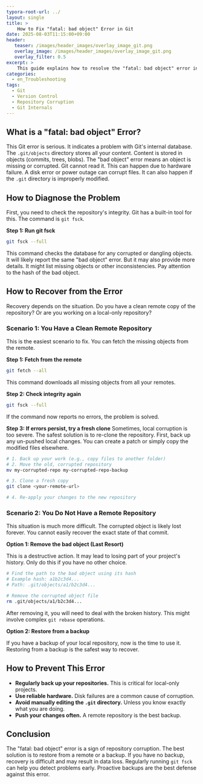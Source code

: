 ```yaml
---
typora-root-url: ../
layout: single
title: >
    How to Fix "fatal: bad object" Error in Git
date: 2025-08-03T11:15:00+09:00
header:
   teaser: /images/header_images/overlay_image_git.png
   overlay_image: /images/header_images/overlay_image_git.png
   overlay_filter: 0.5
excerpt: >
    This guide explains how to resolve the "fatal: bad object" error in Git, which indicates a corrupted or missing object in the Git repository.
categories:
  - en_Troubleshooting
tags:
  - Git
  - Version Control
  - Repository Corruption
  - Git Internals
---
```


## What is a "fatal: bad object" Error?

This Git error is serious.
It indicates a problem with Git's internal database.
The `.git/objects` directory stores all your content.
Content is stored in objects (commits, trees, blobs).
The "bad object" error means an object is missing or corrupted.
Git cannot read it.
This can happen due to hardware failure.
A disk error or power outage can corrupt files.
It can also happen if the `.git` directory is improperly modified.

## How to Diagnose the Problem

First, you need to check the repository's integrity.
Git has a built-in tool for this.
The command is `git fsck`.

**Step 1: Run git fsck**
```bash
git fsck --full
```
This command checks the database for any corrupted or dangling objects.
It will likely report the same "bad object" error.
But it may also provide more details.
It might list missing objects or other inconsistencies.
Pay attention to the hash of the bad object.

## How to Recover from the Error

Recovery depends on the situation.
Do you have a clean remote copy of the repository?
Or are you working on a local-only repository?

### Scenario 1: You Have a Clean Remote Repository

This is the easiest scenario to fix.
You can fetch the missing objects from the remote.

**Step 1: Fetch from the remote**
```bash
git fetch --all
```
This command downloads all missing objects from all your remotes.

**Step 2: Check integrity again**
```bash
git fsck --full
```
If the command now reports no errors, the problem is solved.

**Step 3: If errors persist, try a fresh clone**
Sometimes, local corruption is too severe.
The safest solution is to re-clone the repository.
First, back up any un-pushed local changes.
You can create a patch or simply copy the modified files elsewhere.

```bash
# 1. Back up your work (e.g., copy files to another folder)
# 2. Move the old, corrupted repository
mv my-corrupted-repo my-corrupted-repo-backup

# 3. Clone a fresh copy
git clone <your-remote-url>

# 4. Re-apply your changes to the new repository
```

### Scenario 2: You Do Not Have a Remote Repository

This situation is much more difficult.
The corrupted object is likely lost forever.
You cannot easily recover the exact state of that commit.

**Option 1: Remove the bad object (Last Resort)**

This is a destructive action.
It may lead to losing part of your project's history.
Only do this if you have no other choice.

```bash
# Find the path to the bad object using its hash
# Example hash: a1b2c3d4...
# Path: .git/objects/a1/b2c3d4...

# Remove the corrupted object file
rm .git/objects/a1/b2c3d4... 
```
After removing it, you will need to deal with the broken history.
This might involve complex `git rebase` operations.

**Option 2: Restore from a backup**

If you have a backup of your local repository, now is the time to use it.
Restoring from a backup is the safest way to recover.

## How to Prevent This Error

- **Regularly back up your repositories.** This is critical for local-only projects.
- **Use reliable hardware.** Disk failures are a common cause of corruption.
- **Avoid manually editing the `.git` directory.** Unless you know exactly what you are doing.
- **Push your changes often.** A remote repository is the best backup.

## Conclusion

The "fatal: bad object" error is a sign of repository corruption.
The best solution is to restore from a remote or a backup.
If you have no backup, recovery is difficult and may result in data loss.
Regularly running `git fsck` can help you detect problems early.
Proactive backups are the best defense against this error.
